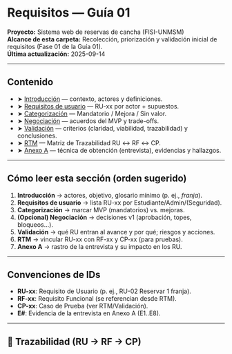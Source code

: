 # Requisitos — Guía 01

**Proyecto:** Sistema web de reservas de cancha (FISI-UNMSM)  
**Alcance de esta carpeta:** Recolección, priorización y validación inicial de requisitos (Fase 01 de la Guía 01).  
**Última actualización:** 2025-09-14

---

## Contenido

- ➤ [Introducción](./introduccion.md) — contexto, actores y definiciones.
- ➤ [Requisitos de usuario](./requisitos-usuarios.md) — RU-xx por actor + supuestos.
- ➤ [Categorización](./categorizacion.md) — Mandatorio / Mejora / Sin valor.
- ➤ [Negociación](./negociacion.md) — acuerdos del MVP y trade-offs.
- ➤ [Validación](./validacion.md) — criterios (claridad, viabilidad, trazabilidad) y conclusiones.
- ➤ [RTM](./rtm.md) — Matriz de Trazabilidad RU ↔ RF ↔ CP.
- ➤ [Anexo A](./anexo-a.md) — técnica de obtención (entrevista), evidencias y hallazgos.

---

## Cómo leer esta sección (orden sugerido)

1. **Introducción** → actores, objetivo, glosario mínimo (p. ej., *franja*).
2. **Requisitos de usuario** → lista RU-xx por Estudiante/Admin/(Seguridad).
3. **Categorización** → marcar MVP (mandatorios) vs. mejoras.
4. **(Opcional) Negociación** → decisiones v1 (aprobación, topes, bloqueos…).
5. **Validación** → qué RU entran al avance y por qué; riesgos y acciones.
6. **RTM** → vincular RU-xx con RF-xx y CP-xx (para pruebas).
7. **Anexo A** → rastro de la entrevista y su impacto en los RU.

---

## Convenciones de IDs

- **RU-xx**: Requisito de Usuario (p. ej., RU-02 Reservar 1 franja).  
- **RF-xx**: Requisito Funcional (se referencian desde RTM).  
- **CP-xx**: Caso de Prueba (ver RTM/Validación).  
- **E#**: Evidencia de la entrevista en Anexo A (E1..E8).

---

## 🧩 Trazabilidad (RU → RF → CP)

